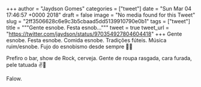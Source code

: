 
+++
author = "Jaydson Gomes"
categories = ["tweet"]
date = "Sun Mar 04 17:46:57 +0000 2018"
draft = false
image = "No media found for this Tweet"
slug = "2ff3506628c6e9c3b5cbaad5dd5139910790e0b1"
tags = ["tweet"]
title = """Gente esnobe. Festa esnob..."""
tweet = true
tweet_url = "https://twitter.com/jaydson/status/970354927804604418"
+++
Gente esnobe. Festa esnobe. Comida esnobe. Tradições fúteis. Música ruim/esnobe. Fujo do esnobismo desde sempre 🤢🖕

Prefiro o bar, show de Rock, cerveja. Gente de roupa rasgada, cara furada, pele tatuada ✌️🤘

Falow.
